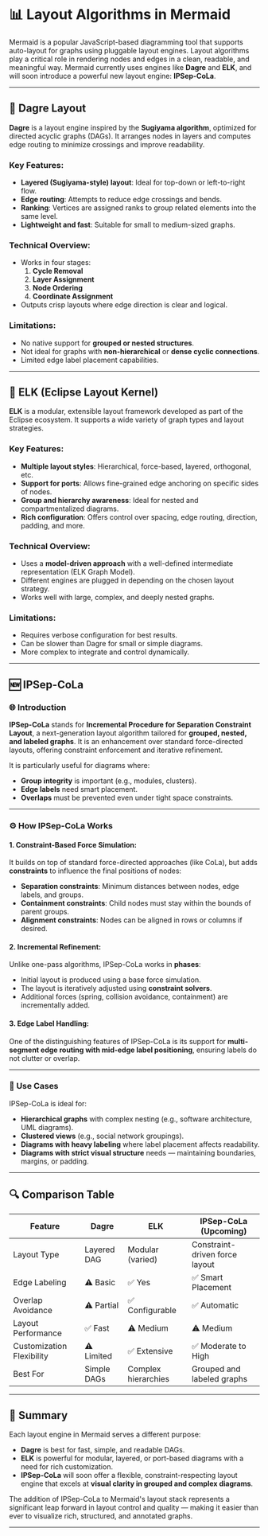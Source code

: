 # 📊 Layout Algorithms in Mermaid

Mermaid is a popular JavaScript-based diagramming tool that supports auto-layout for graphs using pluggable layout engines. Layout algorithms play a critical role in rendering nodes and edges in a clean, readable, and meaningful way. Mermaid currently uses engines like **Dagre** and **ELK**, and will soon introduce a powerful new layout engine: **IPSep-CoLa**.

---

## 🔹 Dagre Layout

**Dagre** is a layout engine inspired by the **Sugiyama algorithm**, optimized for directed acyclic graphs (DAGs). It arranges nodes in layers and computes edge routing to minimize crossings and improve readability.

### Key Features:

- **Layered (Sugiyama-style) layout**: Ideal for top-down or left-to-right flow.
- **Edge routing**: Attempts to reduce edge crossings and bends.
- **Ranking**: Vertices are assigned ranks to group related elements into the same level.
- **Lightweight and fast**: Suitable for small to medium-sized graphs.

### Technical Overview:

- Works in four stages:
  1. **Cycle Removal**
  2. **Layer Assignment**
  3. **Node Ordering**
  4. **Coordinate Assignment**
- Outputs crisp layouts where edge direction is clear and logical.

### Limitations:

- No native support for **grouped or nested structures**.
- Not ideal for graphs with **non-hierarchical** or **dense cyclic connections**.
- Limited edge label placement capabilities.

---

## 🔸 ELK (Eclipse Layout Kernel)

**ELK** is a modular, extensible layout framework developed as part of the Eclipse ecosystem. It supports a wide variety of graph types and layout strategies.

### Key Features:

- **Multiple layout styles**: Hierarchical, force-based, layered, orthogonal, etc.
- **Support for ports**: Allows fine-grained edge anchoring on specific sides of nodes.
- **Group and hierarchy awareness**: Ideal for nested and compartmentalized diagrams.
- **Rich configuration**: Offers control over spacing, edge routing, direction, padding, and more.

### Technical Overview:

- Uses a **model-driven approach** with a well-defined intermediate representation (ELK Graph Model).
- Different engines are plugged in depending on the chosen layout strategy.
- Works well with large, complex, and deeply nested graphs.

### Limitations:

- Requires verbose configuration for best results.
- Can be slower than Dagre for small or simple diagrams.
- More complex to integrate and control dynamically.

---

## 🆕 IPSep-CoLa

### 🌐 Introduction

**IPSep-CoLa** stands for **Incremental Procedure for Separation Constraint Layout**, a next-generation layout algorithm tailored for **grouped, nested, and labeled graphs**. It is an enhancement over standard force-directed layouts, offering constraint enforcement and iterative refinement.

It is particularly useful for diagrams where:

- **Group integrity** is important (e.g., modules, clusters).
- **Edge labels** need smart placement.
- **Overlaps** must be prevented even under tight space constraints.

---

### ⚙️ How IPSep-CoLa Works

#### 1. **Constraint-Based Force Simulation**:

It builds on top of standard force-directed approaches (like CoLa), but adds **constraints** to influence the final positions of nodes:

- **Separation constraints**: Minimum distances between nodes, edge labels, and groups.
- **Containment constraints**: Child nodes must stay within the bounds of parent groups.
- **Alignment constraints**: Nodes can be aligned in rows or columns if desired.

#### 2. **Incremental Refinement**:

Unlike one-pass algorithms, IPSep-CoLa works in **phases**:

- Initial layout is produced using a base force simulation.
- The layout is iteratively adjusted using **constraint solvers**.
- Additional forces (spring, collision avoidance, containment) are incrementally added.

#### 3. **Edge Label Handling**:

One of the distinguishing features of IPSep-CoLa is its support for **multi-segment edge routing with mid-edge label positioning**, ensuring labels do not clutter or overlap.

---

### 📌 Use Cases

IPSep-CoLa is ideal for:

- **Hierarchical graphs** with complex nesting (e.g., software architecture, UML diagrams).
- **Clustered views** (e.g., social network groupings).
- **Diagrams with heavy labeling** where label placement affects readability.
- **Diagrams with strict visual structure** needs — maintaining boundaries, margins, or padding.

---

## 🔍 Comparison Table

| Feature                   | Dagre       | ELK                 | IPSep-CoLa (Upcoming)          |
| ------------------------- | ----------- | ------------------- | ------------------------------ |
| Layout Type               | Layered DAG | Modular (varied)    | Constraint-driven force layout |
| Edge Labeling             | ⚠️ Basic    | ✅ Yes              | ✅ Smart Placement             |
| Overlap Avoidance         | ⚠️ Partial  | ✅ Configurable     | ✅ Automatic                   |
| Layout Performance        | ✅ Fast     | ⚠️ Medium           | ⚠️ Medium                      |
| Customization Flexibility | ⚠️ Limited  | ✅ Extensive        | ✅ Moderate to High            |
| Best For                  | Simple DAGs | Complex hierarchies | Grouped and labeled graphs     |

---

## 🧾 Summary

Each layout engine in Mermaid serves a different purpose:

- **Dagre** is best for fast, simple, and readable DAGs.
- **ELK** is powerful for modular, layered, or port-based diagrams with a need for rich customization.
- **IPSep-CoLa** will soon offer a flexible, constraint-respecting layout engine that excels at **visual clarity in grouped and complex diagrams**.

The addition of IPSep-CoLa to Mermaid's layout stack represents a significant leap forward in layout control and quality — making it easier than ever to visualize rich, structured, and annotated graphs.

---
